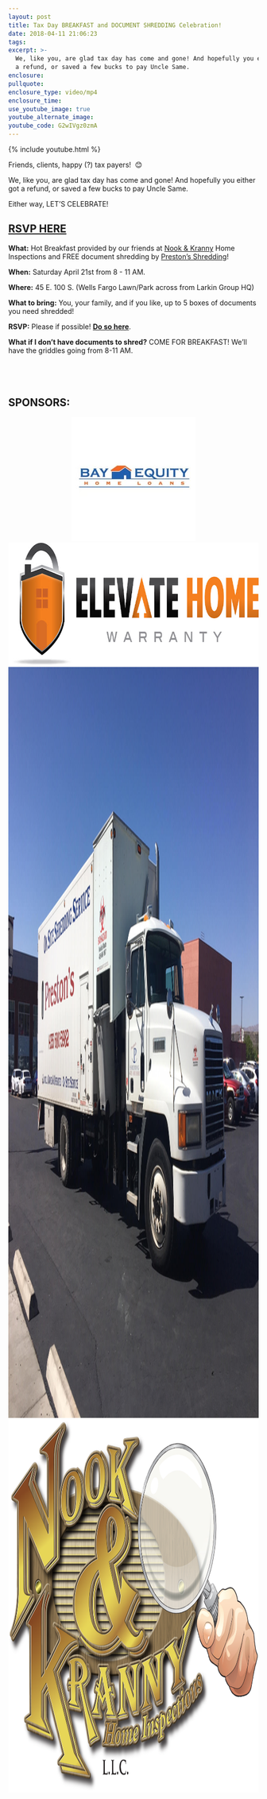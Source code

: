 ```yaml
---
layout: post
title: Tax Day BREAKFAST and DOCUMENT SHREDDING Celebration!
date: 2018-04-11 21:06:23
tags:
excerpt: >-
  We, like you, are glad tax day has come and gone! And hopefully you either got
  a refund, or saved a few bucks to pay Uncle Same.
enclosure:
pullquote:
enclosure_type: video/mp4
enclosure_time:
use_youtube_image: true
youtube_alternate_image:
youtube_code: G2wIVgz0zmA
---
```


{% include youtube.html %}

Friends, clients, happy (?) tax payers! &nbsp;😊

We, like you, are glad tax day has come and gone! And hopefully you either got a refund, or saved a few bucks to pay Uncle Same.

Either way, LET’S CELEBRATE!

## **[RSVP HERE](https://docs.google.com/forms/d/e/1FAIpQLSd7sGf_IYh2NiY5K8mkCtdWrvQaZUMbn7BBpPYm1Wuxpwn6Tg/viewform)**

**What:** Hot Breakfast provided by our friends at [Nook & Kranny](http://nook-n-kranny.com/) Home Inspections and FREE document shredding by [Preston’s Shredding](https://prestonshredding.com/)!

**When:** Saturday April 21st from 8 - 11 AM.

**Where:**&nbsp;45 E. 100 S. (Wells Fargo Lawn/Park across from Larkin Group HQ)

**What to bring:** You, your family, and if you like, up to 5 boxes of documents you need shredded!

**RSVP:** Please if possible! **[Do so here](https://docs.google.com/forms/d/e/1FAIpQLSd7sGf_IYh2NiY5K8mkCtdWrvQaZUMbn7BBpPYm1Wuxpwn6Tg/viewform)**.

**What if I don’t have documents to shred?** COME FOR BREAKFAST! We’ll have the griddles going from 8-11 AM.

## &nbsp;

## **SPONSORS:**

<center><a href="https://www.bayequityhomeloans.com/"><img src="/uploads/bay-equity-1.jpg" width="250" height="250" /></a></center>

<center><a href="https://www.elevatehw.com/"><img src="/uploads/elevate-logo-final-2.jpg" width="800" height="247" /></a></center>

<center><a href="https://prestonshredding.com/"><img src="/uploads/shredding-truck-1.jpg" width="2016" height="1512" /></a><a href="http://nook-n-kranny.com/"><img src="/uploads/nook-and-kranny-no-back-ground-1.png" width="1080" height="751" /></a></center>